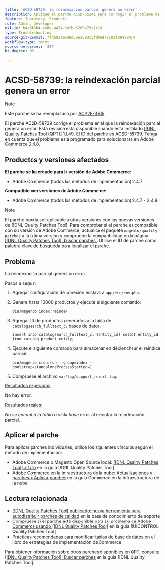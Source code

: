 ```yaml
---
title: 'ACSD-58739: la reindexación parcial genera un error'
description: Aplique el parche ACSD-55241 para corregir el problema de Adobe Commerce en el que la reindexación parcial genera un error.
feature: Inventory, Products
role: Admin, Developer
exl-id: b4e6b8b4-43de-4434-94fb-6269a75e1c28
type: Troubleshooting
source-git-commit: 7fdb02a6d89d50ea593c5fd99d78101f89198424
workflow-type: tm+mt
source-wordcount: '337'
ht-degree: 0%

---
```


# ACSD-58739: la reindexación parcial genera un error

>[!NOTE]
>
>Este parche se ha reemplazado por [ACP2E-3705](/help/tools/quality-patches-tool/patches-available-in-qpt/v1-1-61/acp2e-3705-fixes-an-issue-where-the-indexer.md).

El parche ACSD-58739 corrige el problema en el que la reindexación parcial genera un error. Esta revisión está disponible cuando está instalado [[!DNL Quality Patches Tool (QPT)]](https://experienceleague.adobe.com/es/docs/commerce-operations/tools/quality-patches-tool/quality-patches-tool-to-self-serve-quality-patches) 1.1.49. El ID del parche es ACSD-58739. Tenga en cuenta que el problema está programado para solucionarse en Adobe Commerce 2.4.8.

## Productos y versiones afectados

**El parche se ha creado para la versión de Adobe Commerce:**

* Adobe Commerce (todos los métodos de implementación) 2.4.7

**Compatible con versiones de Adobe Commerce:**

* Adobe Commerce (todos los métodos de implementación) 2.4.7 - 2.4.8

>[!NOTE]
>
>El parche podría ser aplicable a otras versiones con las nuevas versiones de [!DNL Quality Patches Tool]. Para comprobar si el parche es compatible con su versión de Adobe Commerce, actualice el paquete `magento/quality-patches` a la última versión y compruebe la compatibilidad en la página [[!DNL Quality Patches Tool]: buscar parches ](https://experienceleague.adobe.com/tools/commerce-quality-patches/index.html?lang=es). Utilice el ID de parche como palabra clave de búsqueda para localizar el parche.

## Problema

La reindexación parcial genera un error.

<u>Pasos a seguir</u>:

1. Agregar configuración de conexión esclava a `app/etc/env.php`.
1. Genere hasta 10000 productos y ejecute el siguiente comando:

   ```
   bin/magento index:reindex
   ```

1. Agregar ID de productos generados a la tabla de `catalogsearch_fulltext_cl` bases de datos.

   ```
   insert into catalogsearch_fulltext_cl (entity_id) select entity_id from catalog_product_entity;
   ```

1. Ejecute el siguiente comando para almacenar en déclencheur el reíndice parcial:

   ```
   bin/magento cron:run --group=index --bootstrap=standaloneProcessStarted=1 
   ```

1. Compruebe el archivo `var/log/support_report.log`.

<u>Resultados esperados</u>

No hay error.

<u>Resultados reales</u>:

*No se encontró la tabla o vista base* error al ejecutar la reindexación parcial.

## Aplicar el parche

Para aplicar parches individuales, utilice los siguientes vínculos según el método de implementación:

* Adobe Commerce o Magento Open Source local: [[!DNL Quality Patches Tool] > Uso](/help/tools/quality-patches-tool/usage.md) en la guía [!DNL Quality Patches Tool]
* Adobe Commerce en la infraestructura de la nube: [Actualizaciones y parches > Aplicar parches](https://experienceleague.adobe.com/docs/commerce-cloud-service/user-guide/develop/upgrade/apply-patches.html?lang=es) en la guía Commerce en la infraestructura de la nube

## Lectura relacionada

* [[!DNL Quality Patches Tool] publicado: nueva herramienta para autodistribuir parches de calidad](https://experienceleague.adobe.com/es/docs/commerce-operations/tools/quality-patches-tool/quality-patches-tool-to-self-serve-quality-patches) en la base de conocimiento de soporte
* [Compruebe si el parche está disponible para su problema de Adobe Commerce usando [!DNL Quality Patches Tool]](/help/tools/quality-patches-tool/patches-available-in-qpt/check-patch-for-magento-issue-with-magento-quality-patches.md) en la guía [!UICONTROL Quality Patches Tool]
* [Prácticas recomendadas para modificar tablas de base de datos](https://experienceleague.adobe.com/es/docs/commerce-operations/implementation-playbook/best-practices/development/modifying-core-and-third-party-tables#why-adobe-recommends-avoiding-modifications) en el libro de estrategias de implementación de Commerce

Para obtener información sobre otros parches disponibles en QPT, consulte [[!DNL Quality Patches Tool]: Buscar parches](https://experienceleague.adobe.com/tools/commerce-quality-patches/index.html?lang=es) en la guía [!DNL Quality Patches Tool].
